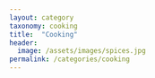 ```yaml
---
layout: category 
taxonomy: cooking
title:  "Cooking"
header:
  image: /assets/images/spices.jpg
permalink: /categories/cooking
---
```

